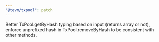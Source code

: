 ```yaml
---
"@tevm/txpool": patch
---
```


Better TxPool.getByHash typing based on input (returns array or not), enforce unprefixed hash in TxPool.removeByHash to be consistent with other methods.
